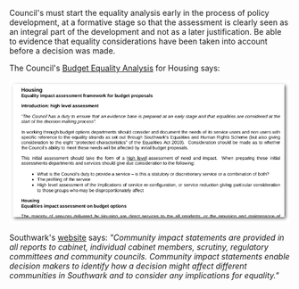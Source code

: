 Council's must start the equality analysis early in the process of policy development, at a formative stage so that the assessment is clearly seen as an integral part of the development and not as a later justification. Be able to evidence that equality considerations have been taken into account before a decision was made.

The Council's [Budget Equality Analysis](https://www.2.southwark.gov.uk/downloads/download/2950/budget_equality_analysis) for Housing says:

![](/img/housingeqia.png)

Southwark's [website](http://www.2.southwark.gov.uk/info/200527/equality_and_diversity/2490/publishing_of_equality_information) says: _"Community impact statements are provided in all reports to cabinet, individual cabinet members, scrutiny, regulatory committees and community councils. Community impact statements enable decision makers to identify how a decision might affect different communities in Southwark and to consider any implications for equality."_


